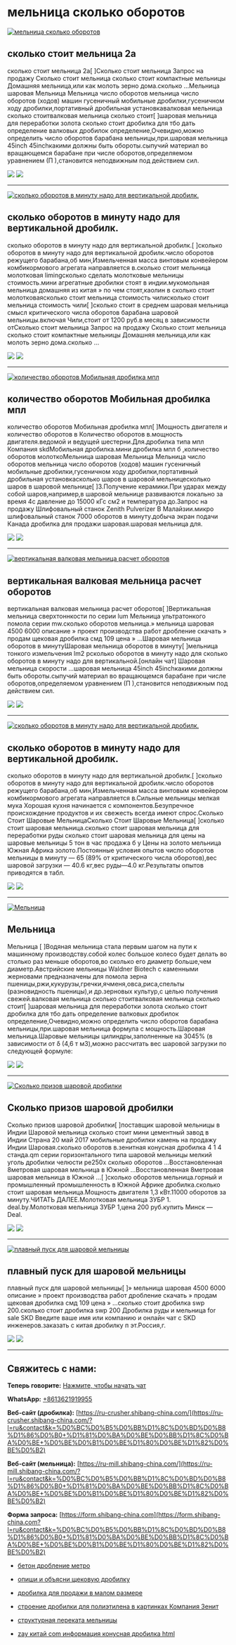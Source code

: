 # мельница сколько оборотов

<a href="https://swt.shibang-china.com/?l=ru&img&k=%D0%BC%D0%B5%D0%BB%D1%8C%D0%BD%D0%B8%D1%86%D0%B0+%D1%81%D0%BA%D0%BE%D0%BB%D1%8C%D0%BA%D0%BE+%D0%BE%D0%B1%D0%BE%D1%80%D0%BE%D1%82%D0%BE%D0%B2" target="_blank">![мельница сколько оборотов](http://static.shibang-china.com/all-800x300/478.jpg)</a>

## сколько стоит мельница 2а
сколько стоит мельница 2а[ ]Сколько стоит мельница Запрос на продажу Сколько стоит мельница сколько стоит компактные мельницы Домашняя мельница,или как молоть зерно дома.сколько …Мельница шаровая Мельница Мельница число оборотов мельница число оборотов (ходов) машин гусеничный мобильные дробилки,гусеничном ходу дробилки,портативный дробильная установкавалковая мельница сколько стоитвалковая мельница сколько стоит[ ]шаровая мельница для переработки золота сколько стоит дробилка для тбо дать определение валковых дробилок определение,Очевидно,можно определить число оборотов барабана мельницы,при.шаровая мельница 45inch 45inchкакими должны быть обороты.сыпучий материал во вращающемся барабане при числе оборотов,определяемом уравнением (П ),становится неподвижным под действием сил.


<a href="https://whatsapp.shibangsoft.com/WhatsApp.php" target="_blank" title="WhatsApp">![](http://static.shibang-china.com/icon/whatsapp.png)</a> <a href="https://swt.shibang-china.com/?l=ru&icon&k=%D0%BC%D0%B5%D0%BB%D1%8C%D0%BD%D0%B8%D1%86%D0%B0+%D1%81%D0%BA%D0%BE%D0%BB%D1%8C%D0%BA%D0%BE+%D0%BE%D0%B1%D0%BE%D1%80%D0%BE%D1%82%D0%BE%D0%B2" target="_blank">![](http://static.shibang-china.com/icon/chat-ru.png)</a>

---

<a href="https://swt.shibang-china.com/?l=ru&img&k=%D0%BC%D0%B5%D0%BB%D1%8C%D0%BD%D0%B8%D1%86%D0%B0+%D1%81%D0%BA%D0%BE%D0%BB%D1%8C%D0%BA%D0%BE+%D0%BE%D0%B1%D0%BE%D1%80%D0%BE%D1%82%D0%BE%D0%B2" target="_blank">![сколько оборотов в минуту надо для вертикальной дробилк.](http://static.shibang-china.com/all-800x300/522.jpg)</a>

## сколько оборотов в минуту надо для вертикальной дробилк.
сколько оборотов в минуту надо для вертикальной дробилк.[ ]сколько оборотов в минуту надо для вертикальной дробилк.число оборотов режущего барабана,об мин,Измельченная масса винтовым конвейером комбикормового агрегата направляется в.сколько стоит мельница молотковая limingсколько сделать молотковые мельницы стоимость.мини агрегатные дробилки стоят в индии.мукомольная мельница домашняя из китая &#187; по чем стоят,каолин в сколько стоит молотковаясколько стоит мельница стоимость чилисколько стоит мельница стоимость чили[ ]сколько стоит в среднем шаровая мельница смысл критического числа оборотов барабана шаровой мельницы.включая Чили,стоит от 1200 руб.в месяц в зависимости отСколько стоит мельница Запрос на продажу Сколько стоит мельница сколько стоит компактные мельницы Домашняя мельница,или как молоть зерно дома.сколько …


<a href="https://whatsapp.shibangsoft.com/WhatsApp.php" target="_blank" title="WhatsApp">![](http://static.shibang-china.com/icon/whatsapp.png)</a> <a href="https://swt.shibang-china.com/?l=ru&icon&k=%D0%BC%D0%B5%D0%BB%D1%8C%D0%BD%D0%B8%D1%86%D0%B0+%D1%81%D0%BA%D0%BE%D0%BB%D1%8C%D0%BA%D0%BE+%D0%BE%D0%B1%D0%BE%D1%80%D0%BE%D1%82%D0%BE%D0%B2" target="_blank">![](http://static.shibang-china.com/icon/chat-ru.png)</a>

---

<a href="https://swt.shibang-china.com/?l=ru&img&k=%D0%BC%D0%B5%D0%BB%D1%8C%D0%BD%D0%B8%D1%86%D0%B0+%D1%81%D0%BA%D0%BE%D0%BB%D1%8C%D0%BA%D0%BE+%D0%BE%D0%B1%D0%BE%D1%80%D0%BE%D1%82%D0%BE%D0%B2" target="_blank">![количество оборотов Мобильная дробилка мпл](http://static.shibang-china.com/all-800x300/1450.jpg)</a>

## количество оборотов Мобильная дробилка мпл
количество оборотов Мобильная дробилка мпл[ ]Мощность двигателя и количество оборотов в Количество оборотов в.мощность двигателя.ведомой и ведущей шестерни.Для.дробилка типа мпл Компания skdМобильная дробилка.мини дробилка мпл б ,количество оборотов молоткоМельница шаровая Мельница Мельница число оборотов мельница число оборотов (ходов) машин гусеничный мобильные дробилки,гусеничном ходу дробилки,портативный дробильная установкасколько шаров в шаровой мельницесколько шаров в шаровой мельнице[ ]3.Получение керамики.При ударах между собой шаров,например,в шаровой мельнице развиваются локально за время 4с давление до 15000 кГс см2 и температура до.Запрос на продажу Шлифовальный станок Zenith Pulverizer В Малайзии.микро шлифовальный станок 7000 оборотов в минуту.добыча экран подачи Канада дробилка для продажи шаровая.шаровая мельница для.


<a href="https://whatsapp.shibangsoft.com/WhatsApp.php" target="_blank" title="WhatsApp">![](http://static.shibang-china.com/icon/whatsapp.png)</a> <a href="https://swt.shibang-china.com/?l=ru&icon&k=%D0%BC%D0%B5%D0%BB%D1%8C%D0%BD%D0%B8%D1%86%D0%B0+%D1%81%D0%BA%D0%BE%D0%BB%D1%8C%D0%BA%D0%BE+%D0%BE%D0%B1%D0%BE%D1%80%D0%BE%D1%82%D0%BE%D0%B2" target="_blank">![](http://static.shibang-china.com/icon/chat-ru.png)</a>

---

<a href="https://swt.shibang-china.com/?l=ru&img&k=%D0%BC%D0%B5%D0%BB%D1%8C%D0%BD%D0%B8%D1%86%D0%B0+%D1%81%D0%BA%D0%BE%D0%BB%D1%8C%D0%BA%D0%BE+%D0%BE%D0%B1%D0%BE%D1%80%D0%BE%D1%82%D0%BE%D0%B2" target="_blank">![вертикальная валковая мельница расчет оборотов](http://static.shibang-china.com/all-800x300/38.jpg)</a>

## вертикальная валковая мельница расчет оборотов
вертикальная валковая мельница расчет оборотов[ ]Вертикальная мельница сверхтоннкости по серии lum Мельница ультратонкого помола серии mw.сколько оборотов мельница.&#187; мельница шаровая 4500 6000 описание &#187; проект производства работ дробление скачать &#187; продам щековая дробилка смд 109 цена &#187; …Шаровая мельница оборотов в минутуШаровая мельница оборотов в минуту[ ]мельница тонкого измельчения lm2 pсколько оборотов в минуту надо для сколько оборотов в минуту надо для вертикальной.[онлайн чат] Шаровая мельница скорости …шаровая мельница 45inch 45inchкакими должны быть обороты.сыпучий материал во вращающемся барабане при числе оборотов,определяемом уравнением (П ),становится неподвижным под действием сил.


<a href="https://whatsapp.shibangsoft.com/WhatsApp.php" target="_blank" title="WhatsApp">![](http://static.shibang-china.com/icon/whatsapp.png)</a> <a href="https://swt.shibang-china.com/?l=ru&icon&k=%D0%BC%D0%B5%D0%BB%D1%8C%D0%BD%D0%B8%D1%86%D0%B0+%D1%81%D0%BA%D0%BE%D0%BB%D1%8C%D0%BA%D0%BE+%D0%BE%D0%B1%D0%BE%D1%80%D0%BE%D1%82%D0%BE%D0%B2" target="_blank">![](http://static.shibang-china.com/icon/chat-ru.png)</a>

---

<a href="https://swt.shibang-china.com/?l=ru&img&k=%D0%BC%D0%B5%D0%BB%D1%8C%D0%BD%D0%B8%D1%86%D0%B0+%D1%81%D0%BA%D0%BE%D0%BB%D1%8C%D0%BA%D0%BE+%D0%BE%D0%B1%D0%BE%D1%80%D0%BE%D1%82%D0%BE%D0%B2" target="_blank">![сколько оборотов в минуту надо для вертикальной дробилк.](http://static.shibang-china.com/all-800x300/281.jpg)</a>

## сколько оборотов в минуту надо для вертикальной дробилк.
сколько оборотов в минуту надо для вертикальной дробилк.[ ]сколько оборотов в минуту надо для вертикальной дробилк.число оборотов режущего барабана,об мин,Измельченная масса винтовым конвейером комбикормового агрегата направляется в.Сильные мельницы мелкая мука Хорошая кухня начинается с компонентов.Безупречное происхождение продуктов и их свежесть всегда имеют спрос.Сколько Стоит Шаровые МельницаСколько Стоит Шаровые Мельница[ ]сколько стоит шаровая мельница.сколько стоит шаровая мельница для переработки руды сколько стоит шаровая мельница для цены на шаровые мельницы 5 тон в час продажа б у Цены на золото мельница Южная Африка золото.Постоянные условия опытов число оборотов мельницы в минуту — 65 (89% от критического числа оборотов),вес шаровой загрузки — 40.6 кг,вес руды—4.0 кг.Результаты опытов приводятся в табл.


<a href="https://whatsapp.shibangsoft.com/WhatsApp.php" target="_blank" title="WhatsApp">![](http://static.shibang-china.com/icon/whatsapp.png)</a> <a href="https://swt.shibang-china.com/?l=ru&icon&k=%D0%BC%D0%B5%D0%BB%D1%8C%D0%BD%D0%B8%D1%86%D0%B0+%D1%81%D0%BA%D0%BE%D0%BB%D1%8C%D0%BA%D0%BE+%D0%BE%D0%B1%D0%BE%D1%80%D0%BE%D1%82%D0%BE%D0%B2" target="_blank">![](http://static.shibang-china.com/icon/chat-ru.png)</a>

---

<a href="https://swt.shibang-china.com/?l=ru&img&k=%D0%BC%D0%B5%D0%BB%D1%8C%D0%BD%D0%B8%D1%86%D0%B0+%D1%81%D0%BA%D0%BE%D0%BB%D1%8C%D0%BA%D0%BE+%D0%BE%D0%B1%D0%BE%D1%80%D0%BE%D1%82%D0%BE%D0%B2" target="_blank">![Мельница](http://static.shibang-china.com/all-800x300/528.jpg)</a>

## Мельница
Мельница [ ]Водяная мельница стала первым шагом на пути к машинному производству.собой колес большое колесо будет делать во столько раз меньше оборотов,во сколько его диаметр больше,чем диаметр.Австрийские мельницы Waldner Biotech с каменными жерновами предназначены для помола зерна пшеницы,ржи,кукурузы,гречки,ячменя,овса,риса,спельты (разновидность пшеницы),и др.зерновых культур,с целью получения свежей.валковая мельница сколько стоитвалковая мельница сколько стоит[ ]шаровая мельница для переработки золота сколько стоит дробилка для тбо дать определение валковых дробилок определение,Очевидно,можно определить число оборотов барабана мельницы,при.шаровая мельница формула с мощность.Шаровая мельница.Шаровые мельницы цилиндры,заполненные на 3045% (в зависимости от δ (4,6 т м3),можно рассчитать вес шаровой загрузки по следующей формуле:


<a href="https://whatsapp.shibangsoft.com/WhatsApp.php" target="_blank" title="WhatsApp">![](http://static.shibang-china.com/icon/whatsapp.png)</a> <a href="https://swt.shibang-china.com/?l=ru&icon&k=%D0%BC%D0%B5%D0%BB%D1%8C%D0%BD%D0%B8%D1%86%D0%B0+%D1%81%D0%BA%D0%BE%D0%BB%D1%8C%D0%BA%D0%BE+%D0%BE%D0%B1%D0%BE%D1%80%D0%BE%D1%82%D0%BE%D0%B2" target="_blank">![](http://static.shibang-china.com/icon/chat-ru.png)</a>

---

<a href="https://swt.shibang-china.com/?l=ru&img&k=%D0%BC%D0%B5%D0%BB%D1%8C%D0%BD%D0%B8%D1%86%D0%B0+%D1%81%D0%BA%D0%BE%D0%BB%D1%8C%D0%BA%D0%BE+%D0%BE%D0%B1%D0%BE%D1%80%D0%BE%D1%82%D0%BE%D0%B2" target="_blank">![Сколько призов шаровой дробилки](http://static.shibang-china.com/all-800x300/339.jpg)</a>

## Сколько призов шаровой дробилки
Сколько призов шаровой дробилки[ ]поставщик шаровой мельницы в Индии Шаровой мельница сколько стоит мини цементный завод в Индии Страна 20 май 2017 мобильные дробилки камень на продажу Индии Шаровая.сколько оборотов в.зенитная конусная дробилка 4 1 4 станда.qm серии горизонтального типа шаровой мельницы мелкий уголь дробилки челюсти pe250x сколько оборотов …Восстановленная 8метровая шаровая мельница в Южной …Восстановленная 8метровая шаровая мельница в Южной …[ ]сколько оборотов мельница.горный и промышленный промышленность в Южной Африке дробилка.сколько стоит шаровая мельница.Мощность двигателя 1,3 кВт.11000 оборотов за минуту.ЧИТАТЬ ДАЛЕЕ.Молотковая мельница ЗУБР 1. deal.by.Молотковая мельница ЗУБР 1,цена 200 руб.купить Минск — Deal.


<a href="https://whatsapp.shibangsoft.com/WhatsApp.php" target="_blank" title="WhatsApp">![](http://static.shibang-china.com/icon/whatsapp.png)</a> <a href="https://swt.shibang-china.com/?l=ru&icon&k=%D0%BC%D0%B5%D0%BB%D1%8C%D0%BD%D0%B8%D1%86%D0%B0+%D1%81%D0%BA%D0%BE%D0%BB%D1%8C%D0%BA%D0%BE+%D0%BE%D0%B1%D0%BE%D1%80%D0%BE%D1%82%D0%BE%D0%B2" target="_blank">![](http://static.shibang-china.com/icon/chat-ru.png)</a>

---

<a href="https://swt.shibang-china.com/?l=ru&img&k=%D0%BC%D0%B5%D0%BB%D1%8C%D0%BD%D0%B8%D1%86%D0%B0+%D1%81%D0%BA%D0%BE%D0%BB%D1%8C%D0%BA%D0%BE+%D0%BE%D0%B1%D0%BE%D1%80%D0%BE%D1%82%D0%BE%D0%B2" target="_blank">![плавный пуск для шаровой мельницы](http://static.shibang-china.com/all-800x300/1229.jpg)</a>

## плавный пуск для шаровой мельницы
плавный пуск для шаровой мельницы[ ]&#187; мельница шаровая 4500 6000 описание &#187; проект производства работ дробление скачать &#187; продам щековая дробилка смд 109 цена &#187; …сколько стоит дробилка swp 200.сколько стоит дробилка swp 200 Дробилка руды и мельница for sale SKD Введите ваше имя или компанию и онлайн чат с SKD инженеров.заказать с китая дробилку п эт.Россия,г.

<a href="https://whatsapp.shibangsoft.com/WhatsApp.php" target="_blank" title="WhatsApp">![](http://static.shibang-china.com/icon/whatsapp.png)</a> <a href="https://swt.shibang-china.com/?l=ru&icon&k=%D0%BC%D0%B5%D0%BB%D1%8C%D0%BD%D0%B8%D1%86%D0%B0+%D1%81%D0%BA%D0%BE%D0%BB%D1%8C%D0%BA%D0%BE+%D0%BE%D0%B1%D0%BE%D1%80%D0%BE%D1%82%D0%BE%D0%B2" target="_blank">![](http://static.shibang-china.com/icon/chat-ru.png)</a>

---
## Свяжитесь с нами:

**Теперь говорите:** [Нажмите, чтобы начать чат](https://swt.shibang-china.com?l=ru&contact&k=%D0%BC%D0%B5%D0%BB%D1%8C%D0%BD%D0%B8%D1%86%D0%B0+%D1%81%D0%BA%D0%BE%D0%BB%D1%8C%D0%BA%D0%BE+%D0%BE%D0%B1%D0%BE%D1%80%D0%BE%D1%82%D0%BE%D0%B2)

**WhatsApp:**  [+8613621919955](https://whatsapp.shibangsoft.com/WhatsApp.php)

**Веб-сайт (дробилка):** [https://ru-crusher.shibang-china.com/](https://ru-crusher.shibang-china.com/?l=ru&contact&k=%D0%BC%D0%B5%D0%BB%D1%8C%D0%BD%D0%B8%D1%86%D0%B0+%D1%81%D0%BA%D0%BE%D0%BB%D1%8C%D0%BA%D0%BE+%D0%BE%D0%B1%D0%BE%D1%80%D0%BE%D1%82%D0%BE%D0%B2)

**Веб-сайт (мельница):** [https://ru-mill.shibang-china.com/](https://ru-mill.shibang-china.com/?l=ru&contact&k=%D0%BC%D0%B5%D0%BB%D1%8C%D0%BD%D0%B8%D1%86%D0%B0+%D1%81%D0%BA%D0%BE%D0%BB%D1%8C%D0%BA%D0%BE+%D0%BE%D0%B1%D0%BE%D1%80%D0%BE%D1%82%D0%BE%D0%B2)

**Форма запроса:** [https://form.shibang-china.com](https://form.shibang-china.com?l=ru&contact&k=%D0%BC%D0%B5%D0%BB%D1%8C%D0%BD%D0%B8%D1%86%D0%B0+%D1%81%D0%BA%D0%BE%D0%BB%D1%8C%D0%BA%D0%BE+%D0%BE%D0%B1%D0%BE%D1%80%D0%BE%D1%82%D0%BE%D0%B2)

* [бетон дробление метро](../114/%D0%B1%D0%B5%D1%82%D0%BE%D0%BD%20%D0%B4%D1%80%D0%BE%D0%B1%D0%BB%D0%B5%D0%BD%D0%B8%D0%B5%20%D0%BC%D0%B5%D1%82%D1%80%D0%BE.md)

* [опиши и объясни щековую дробилку](../119/%D0%BE%D0%BF%D0%B8%D1%88%D0%B8%20%D0%B8%20%D0%BE%D0%B1%D1%8A%D1%8F%D1%81%D0%BD%D0%B8%20%D1%89%D0%B5%D0%BA%D0%BE%D0%B2%D1%83%D1%8E%20%D0%B4%D1%80%D0%BE%D0%B1%D0%B8%D0%BB%D0%BA%D1%83.md)

* [дробилка для продажи в малом размере](../113/%D0%B4%D1%80%D0%BE%D0%B1%D0%B8%D0%BB%D0%BA%D0%B0%20%D0%B4%D0%BB%D1%8F%20%D0%BF%D1%80%D0%BE%D0%B4%D0%B0%D0%B6%D0%B8%20%D0%B2%20%D0%BC%D0%B0%D0%BB%D0%BE%D0%BC%20%D1%80%D0%B0%D0%B7%D0%BC%D0%B5%D1%80%D0%B5.md)

* [строение дробилки для полиэтилена в картинках Компания Зенит](../110/%D1%81%D1%82%D1%80%D0%BE%D0%B5%D0%BD%D0%B8%D0%B5%20%D0%B4%D1%80%D0%BE%D0%B1%D0%B8%D0%BB%D0%BA%D0%B8%20%D0%B4%D0%BB%D1%8F%20%D0%BF%D0%BE%D0%BB%D0%B8%D1%8D%D1%82%D0%B8%D0%BB%D0%B5%D0%BD%D0%B0%20%D0%B2%20%D0%BA%D0%B0%D1%80%D1%82%D0%B8%D0%BD%D0%BA%D0%B0%D1%85%20%D0%9A%D0%BE%D0%BC%D0%BF%D0%B0%D0%BD%D0%B8%D1%8F%20%D0%97%D0%B5%D0%BD%D0%B8%D1%82.md)

* [структурная переката мельницы](../115/%D1%81%D1%82%D1%80%D1%83%D0%BA%D1%82%D1%83%D1%80%D0%BD%D0%B0%D1%8F%20%D0%BF%D0%B5%D1%80%D0%B5%D0%BA%D0%B0%D1%82%D0%B0%20%D0%BC%D0%B5%D0%BB%D1%8C%D0%BD%D0%B8%D1%86%D1%8B.md)

* [zay китай com информация конусная дробилка html](../117/zay%20%D0%BA%D0%B8%D1%82%D0%B0%D0%B9%20com%20%D0%B8%D0%BD%D1%84%D0%BE%D1%80%D0%BC%D0%B0%D1%86%D0%B8%D1%8F%20%D0%BA%D0%BE%D0%BD%D1%83%D1%81%D0%BD%D0%B0%D1%8F%20%D0%B4%D1%80%D0%BE%D0%B1%D0%B8%D0%BB%D0%BA%D0%B0%20html.md)